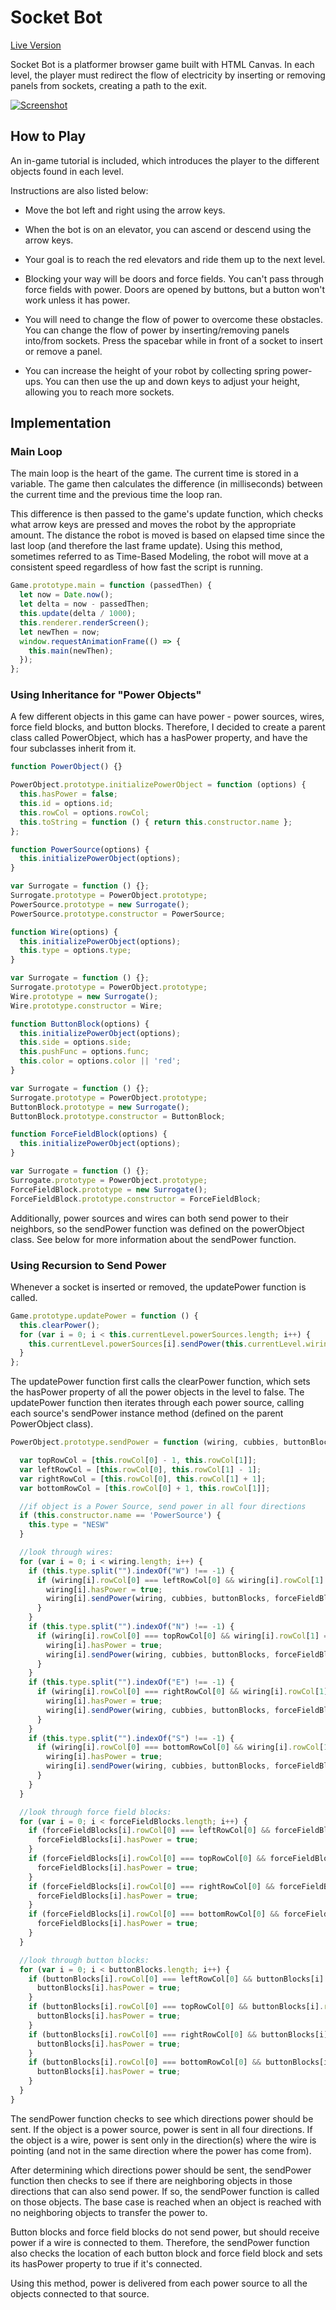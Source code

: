 # Socket Bot

[Live Version][live]

[live]: http://peterlemiszki.com/socket-bot

Socket Bot is a platformer browser game built with HTML Canvas. In each level, the player must redirect the flow of electricity by inserting or removing panels from sockets, creating a path to the exit.

[![Screenshot](/images/shot-2.jpg)][live]

## How to Play

An in-game tutorial is included, which introduces the player to the different objects found in each level.

Instructions are also listed below:

- Move the bot left and right using the arrow keys.

- When the bot is on an elevator, you can ascend or descend using the arrow keys.

- Your goal is to reach the red elevators and ride them up to the next level.

- Blocking your way will be doors and force fields. You can't pass through force fields with power. Doors are opened by buttons, but a button won't work unless it has power.

- You will need to change the flow of power to overcome these obstacles. You can change the flow of power by inserting/removing panels into/from sockets. Press the spacebar while in front of a socket to insert or remove a panel.

- You can increase the height of your robot by collecting spring power-ups. You can then use the up and down keys to adjust your height, allowing you to reach more sockets.

## Implementation

### Main Loop

The main loop is the heart of the game. The current time is stored in a variable. The game then calculates the difference (in milliseconds) between the current time and the previous time the loop ran.

This difference is then passed to the game's update function, which checks what arrow keys are pressed and moves the robot by the appropriate amount. The distance the robot is moved is based on elapsed time since the last loop (and therefore the last frame update). Using this method, sometimes referred to as Time-Based Modeling, the robot will move at a consistent speed regardless of how fast the script is running.

```javascript
Game.prototype.main = function (passedThen) {
  let now = Date.now();
  let delta = now - passedThen;
  this.update(delta / 1000);
  this.renderer.renderScreen();
  let newThen = now;
  window.requestAnimationFrame(() => {
    this.main(newThen);
  });
};
  ```

### Using Inheritance for "Power Objects"

A few different objects in this game can have power - power sources, wires, force field blocks, and button blocks. Therefore, I decided to create a parent class called PowerObject, which has a hasPower property, and have the four subclasses inherit from it.

```javascript
function PowerObject() {}

PowerObject.prototype.initializePowerObject = function (options) {
  this.hasPower = false;
  this.id = options.id;
  this.rowCol = options.rowCol;
  this.toString = function () { return this.constructor.name };
};
  ```
```javascript
function PowerSource(options) {
  this.initializePowerObject(options);
}

var Surrogate = function () {};
Surrogate.prototype = PowerObject.prototype;
PowerSource.prototype = new Surrogate();
PowerSource.prototype.constructor = PowerSource;
```
```javascript
function Wire(options) {
  this.initializePowerObject(options);
  this.type = options.type;
}

var Surrogate = function () {};
Surrogate.prototype = PowerObject.prototype;
Wire.prototype = new Surrogate();
Wire.prototype.constructor = Wire;
  ```
```javascript
function ButtonBlock(options) {
  this.initializePowerObject(options);
  this.side = options.side;
  this.pushFunc = options.func;
  this.color = options.color || 'red';
}

var Surrogate = function () {};
Surrogate.prototype = PowerObject.prototype;
ButtonBlock.prototype = new Surrogate();
ButtonBlock.prototype.constructor = ButtonBlock;
  ```
```javascript
function ForceFieldBlock(options) {
  this.initializePowerObject(options);
}

var Surrogate = function () {};
Surrogate.prototype = PowerObject.prototype;
ForceFieldBlock.prototype = new Surrogate();
ForceFieldBlock.prototype.constructor = ForceFieldBlock;
  ```

Additionally, power sources and wires can both send power to their neighbors, so the sendPower function was defined on the powerObject class. See below for more information about the sendPower function.

### Using Recursion to Send Power

Whenever a socket is inserted or removed, the updatePower function is called.

```javascript
Game.prototype.updatePower = function () {
  this.clearPower();
  for (var i = 0; i < this.currentLevel.powerSources.length; i++) {
    this.currentLevel.powerSources[i].sendPower(this.currentLevel.wiring, this.currentLevel.cubbies, this.currentLevel.buttonBlocks, this.currentLevel.forceFieldBlocks);
  }
};
  ```

The updatePower function first calls the clearPower function, which sets the hasPower property of all the power objects in the level to false. The updatePower function then iterates through each power source, calling each source's sendPower instance method (defined on the parent PowerObject class).

```javascript
PowerObject.prototype.sendPower = function (wiring, cubbies, buttonBlocks, forceFieldBlocks, flowing) {

  var topRowCol = [this.rowCol[0] - 1, this.rowCol[1]];
  var leftRowCol = [this.rowCol[0], this.rowCol[1] - 1];
  var rightRowCol = [this.rowCol[0], this.rowCol[1] + 1];
  var bottomRowCol = [this.rowCol[0] + 1, this.rowCol[1]];

  //if object is a Power Source, send power in all four directions
  if (this.constructor.name == 'PowerSource') {
    this.type = "NESW"
  }

  //look through wires:
  for (var i = 0; i < wiring.length; i++) {
    if (this.type.split("").indexOf("W") !== -1) {
      if (wiring[i].rowCol[0] === leftRowCol[0] && wiring[i].rowCol[1] === leftRowCol[1] && flowing !== "rightward") {
        wiring[i].hasPower = true;
        wiring[i].sendPower(wiring, cubbies, buttonBlocks, forceFieldBlocks, "leftward");
      }
    }
    if (this.type.split("").indexOf("N") !== -1) {
      if (wiring[i].rowCol[0] === topRowCol[0] && wiring[i].rowCol[1] === topRowCol[1] && flowing !== "downward") {
        wiring[i].hasPower = true;
        wiring[i].sendPower(wiring, cubbies, buttonBlocks, forceFieldBlocks, "upward");
      }
    }
    if (this.type.split("").indexOf("E") !== -1) {
      if (wiring[i].rowCol[0] === rightRowCol[0] && wiring[i].rowCol[1] === rightRowCol[1] && flowing !== "leftward") {
        wiring[i].hasPower = true;
        wiring[i].sendPower(wiring, cubbies, buttonBlocks, forceFieldBlocks, "rightward");
      }
    }
    if (this.type.split("").indexOf("S") !== -1) {
      if (wiring[i].rowCol[0] === bottomRowCol[0] && wiring[i].rowCol[1] === bottomRowCol[1] && flowing !== "upward") {
        wiring[i].hasPower = true;
        wiring[i].sendPower(wiring, cubbies, buttonBlocks, forceFieldBlocks, "downward");
      }
    }
  }

  //look through force field blocks:
  for (var i = 0; i < forceFieldBlocks.length; i++) {
    if (forceFieldBlocks[i].rowCol[0] === leftRowCol[0] && forceFieldBlocks[i].rowCol[1] === leftRowCol[1]) {
      forceFieldBlocks[i].hasPower = true;
    }
    if (forceFieldBlocks[i].rowCol[0] === topRowCol[0] && forceFieldBlocks[i].rowCol[1] === topRowCol[1]) {
      forceFieldBlocks[i].hasPower = true;
    }
    if (forceFieldBlocks[i].rowCol[0] === rightRowCol[0] && forceFieldBlocks[i].rowCol[1] === rightRowCol[1]) {
      forceFieldBlocks[i].hasPower = true;
    }
    if (forceFieldBlocks[i].rowCol[0] === bottomRowCol[0] && forceFieldBlocks[i].rowCol[1] === bottomRowCol[1]) {
      forceFieldBlocks[i].hasPower = true;
    }
  }

  //look through button blocks:
  for (var i = 0; i < buttonBlocks.length; i++) {
    if (buttonBlocks[i].rowCol[0] === leftRowCol[0] && buttonBlocks[i].rowCol[1] === leftRowCol[1]) {
      buttonBlocks[i].hasPower = true;
    }
    if (buttonBlocks[i].rowCol[0] === topRowCol[0] && buttonBlocks[i].rowCol[1] === topRowCol[1]) {
      buttonBlocks[i].hasPower = true;
    }
    if (buttonBlocks[i].rowCol[0] === rightRowCol[0] && buttonBlocks[i].rowCol[1] === rightRowCol[1]) {
      buttonBlocks[i].hasPower = true;
    }
    if (buttonBlocks[i].rowCol[0] === bottomRowCol[0] && buttonBlocks[i].rowCol[1] === bottomRowCol[1]) {
      buttonBlocks[i].hasPower = true;
    }
  }
}
  ```

  The sendPower function checks to see which directions power should be sent. If the object is a power source, power is sent in all four directions. If the object is a wire, power is sent only in the direction(s) where the wire is pointing (and not in the same direction where the power has come from).

  After determining which directions power should be sent, the sendPower function then checks to see if there are neighboring objects in those directions that can also send power. If so, the sendPower function is called on those objects. The base case is reached when an object is reached with no neighboring objects to transfer the power to.

  Button blocks and force field blocks do not send power, but should receive power if a wire is connected to them. Therefore, the sendPower function also checks the location of each button block and force field block and sets its hasPower property to true if it's connected.

  Using this method, power is delivered from each power source to all the objects connected to that source.
